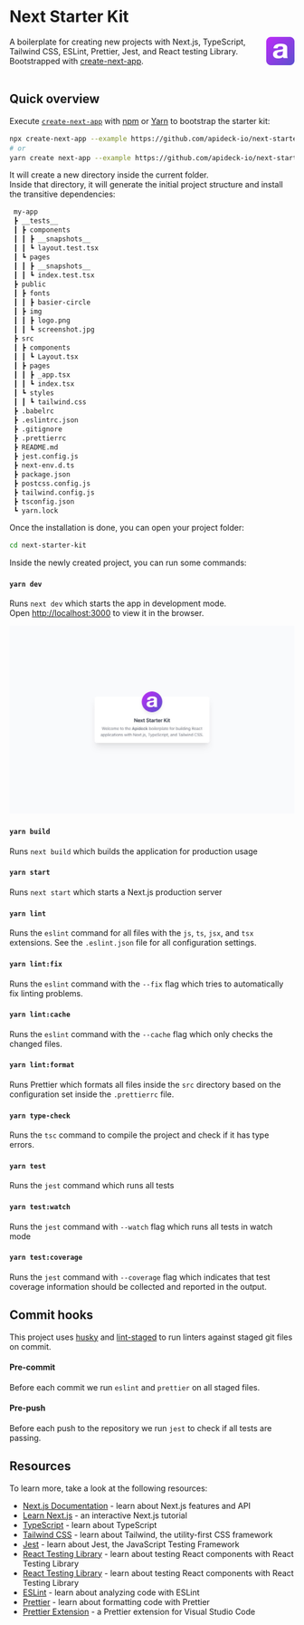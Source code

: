 # Next Starter Kit

<img alt="Logo" align="right" src="./public/img/logo.png" width="10%" />

A boilerplate for creating new projects with Next.js, TypeScript, Tailwind CSS, ESLint, Prettier, Jest, and React testing Library. Bootstrapped with [create-next-app](https://nextjs.org/docs/api-reference/create-next-app).
<br>
<br>

## Quick overview

Execute [`create-next-app`](https://github.com/vercel/next.js/tree/canary/packages/create-next-app) with [npm](https://docs.npmjs.com/cli/init) or [Yarn](https://yarnpkg.com/lang/en/docs/cli/create/) to bootstrap the starter kit:

```bash
npx create-next-app --example https://github.com/apideck-io/next-starter-kit
# or
yarn create next-app --example https://github.com/apideck-io/next-starter-kit
```

It will create a new directory inside the current folder.<br>
Inside that directory, it will generate the initial project structure and install the transitive dependencies:

```
 my-app
 ┣ __tests__
 ┃ ┣ components
 ┃ ┃ ┣ __snapshots__
 ┃ ┃ ┗ layout.test.tsx
 ┃ ┗ pages
 ┃ ┃ ┣ __snapshots__
 ┃ ┃ ┗ index.test.tsx
 ┣ public
 ┃ ┣ fonts
 ┃ ┃ ┣ basier-circle
 ┃ ┣ img
 ┃ ┃ ┣ logo.png
 ┃ ┃ ┗ screenshot.jpg
 ┣ src
 ┃ ┣ components
 ┃ ┃ ┗ Layout.tsx
 ┃ ┣ pages
 ┃ ┃ ┣ _app.tsx
 ┃ ┃ ┗ index.tsx
 ┃ ┗ styles
 ┃ ┃ ┗ tailwind.css
 ┣ .babelrc
 ┣ .eslintrc.json
 ┣ .gitignore
 ┣ .prettierrc
 ┣ README.md
 ┣ jest.config.js
 ┣ next-env.d.ts
 ┣ package.json
 ┣ postcss.config.js
 ┣ tailwind.config.js
 ┣ tsconfig.json
 ┗ yarn.lock
```

Once the installation is done, you can open your project folder:

```sh
cd next-starter-kit
```

Inside the newly created project, you can run some commands:

#### `yarn dev`

Runs `next dev` which starts the app in development mode.<br>
Open [http://localhost:3000](http://localhost:3000) to view it in the browser.

<img alt="Screenshot" src="./public/img/screenshot.jpg" />

#### `yarn build`

Runs `next build` which builds the application for production usage

#### `yarn start`

Runs `next start` which starts a Next.js production server

#### `yarn lint`

Runs the `eslint` command for all files with the `js`, `ts`, `jsx`, and `tsx` extensions. See the `.eslint.json` file for all configuration settings.

#### `yarn lint:fix`

Runs the `eslint` command with the `--fix` flag which tries to automatically fix linting problems.

#### `yarn lint:cache`

Runs the `eslint` command with the `--cache` flag which only checks the changed files.

#### `yarn lint:format`

Runs Prettier which formats all files inside the `src` directory based on the configuration set inside the `.prettierrc` file.

#### `yarn type-check`

Runs the `tsc` command to compile the project and check if it has type errors.

#### `yarn test`

Runs the `jest` command which runs all tests

#### `yarn test:watch`

Runs the `jest` command with `--watch` flag which runs all tests in watch mode

#### `yarn test:coverage`

Runs the `jest` command with `--coverage` flag which indicates that test coverage information should be collected and reported in the output.

## Commit hooks

This project uses [husky](https://github.com/typicode/husky) and [lint-staged](https://github.com/okonet/lint-staged) to run linters against staged git files on commit.

#### Pre-commit

Before each commit we run `eslint` and `prettier` on all staged files.

#### Pre-push

Before each push to the repository we run `jest` to check if all tests are passing.

## Resources

To learn more, take a look at the following resources:

- [Next.js Documentation](https://nextjs.org/docs) - learn about Next.js features and API
- [Learn Next.js](https://nextjs.org/learn) - an interactive Next.js tutorial
- [TypeScript](https://www.typescriptlang.org/) - learn about TypeScript
- [Tailwind CSS](https://tailwindcss.com/) - learn about Tailwind, the utility-first CSS framework
- [Jest](https://jestjs.io/) - learn about Jest, the JavaScript Testing Framework
- [React Testing Library](https://testing-library.com/docs/react-testing-library/intro/) - learn about testing React components with React Testing Library
- [React Testing Library](https://testing-library.com/docs/react-testing-library/intro/) - learn about testing React components with React Testing Library
- [ESLint](https://eslint.org/) - learn about analyzing code with ESLint
- [Prettier](https://eslint.org/) - learn about formatting code with Prettier
- [Prettier Extension](https://marketplace.visualstudio.com/items?itemName=esbenp.prettier-vscode) - a Prettier extension for Visual Studio Code
